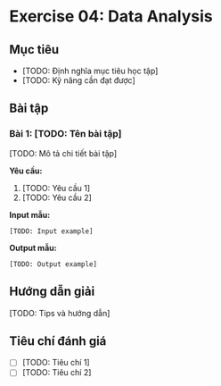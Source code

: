 # Exercise 04: Data Analysis

## Mục tiêu
- [TODO: Định nghĩa mục tiêu học tập]
- [TODO: Kỹ năng cần đạt được]

## Bài tập

### Bài 1: [TODO: Tên bài tập]
[TODO: Mô tả chi tiết bài tập]

**Yêu cầu:**
1. [TODO: Yêu cầu 1]
2. [TODO: Yêu cầu 2]

**Input mẫu:**
```
[TODO: Input example]
```

**Output mẫu:**
```
[TODO: Output example]
```

## Hướng dẫn giải
[TODO: Tips và hướng dẫn]

## Tiêu chí đánh giá
- [ ] [TODO: Tiêu chí 1]
- [ ] [TODO: Tiêu chí 2]
